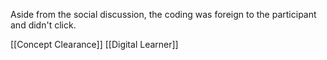 Aside from the social discussion, the coding was foreign to the participant and didn't click.

[[Concept Clearance]]
[[Digital Learner]]